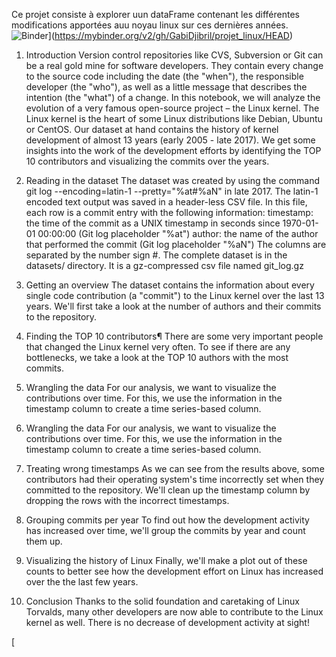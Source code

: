 Ce projet consiste à explorer uun dataFrame contenant les différentes modifications apportées auu noyau linux sur ces dernières années. ![Binder](https://mybinder.org/badge_logo.svg)](https://mybinder.org/v2/gh/GabiDjibril/projet_linux/HEAD)  
1. Introduction
Version control repositories like CVS, Subversion or Git can be a real gold mine for software developers. They contain every change to the source code including the date (the "when"), the responsible developer (the "who"), as well as a little message that describes the intention (the "what") of a change.
In this notebook, we will analyze the evolution of a very famous open-source project – the Linux kernel. The Linux kernel is the heart of some Linux distributions like Debian, Ubuntu or CentOS. Our dataset at hand contains the history of kernel development of almost 13 years (early 2005 - late 2017). We get some insights into the work of the development efforts by identifying the TOP 10 contributors and visualizing the commits over the years.

2. Reading in the dataset
The dataset was created by using the command git log --encoding=latin-1 --pretty="%at#%aN" in late 2017. The latin-1 encoded text output was saved in a header-less CSV file. In this file, each row is a commit entry with the following information:
timestamp: the time of the commit as a UNIX timestamp in seconds since 1970-01-01 00:00:00 (Git log placeholder "%at")
author: the name of the author that performed the commit (Git log placeholder "%aN")
The columns are separated by the number sign #. The complete dataset is in the datasets/ directory. It is a gz-compressed csv file named git_log.gz

3. Getting an overview
The dataset contains the information about every single code contribution (a "commit") to the Linux kernel over the last 13 years. We'll first take a look at the number of authors and their commits to the repository.

4. Finding the TOP 10 contributors¶
There are some very important people that changed the Linux kernel very often. To see if there are any bottlenecks, we take a look at the TOP 10 authors with the most commits.

5. Wrangling the data
For our analysis, we want to visualize the contributions over time. For this, we use the information in the timestamp column to create a time series-based column.

5. Wrangling the data
For our analysis, we want to visualize the contributions over time. For this, we use the information in the timestamp column to create a time series-based column.

6. Treating wrong timestamps
As we can see from the results above, some contributors had their operating system's time incorrectly set when they committed to the repository. We'll clean up the timestamp column by dropping the rows with the incorrect timestamps.

7. Grouping commits per year
To find out how the development activity has increased over time, we'll group the commits by year and count them up.

8. Visualizing the history of Linux
Finally, we'll make a plot out of these counts to better see how the development effort on Linux has increased over the the last few years.

9. Conclusion
Thanks to the solid foundation and caretaking of Linux Torvalds, many other developers are now able to contribute to the Linux kernel as well. There is no decrease of development activity at sight!

[

